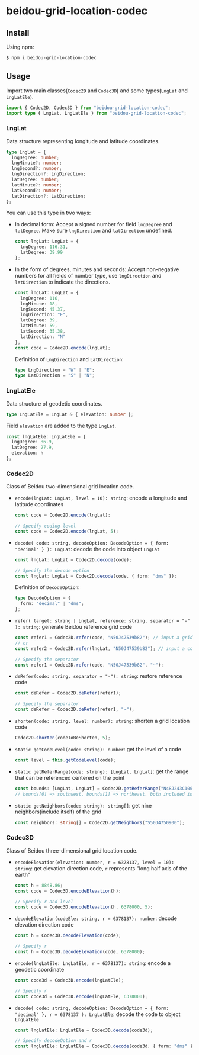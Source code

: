 # beidou-grid-location-codec

## Install

Using npm:

```sh
$ npm i beidou-grid-location-codec
```

## Usage

Import two main classes(`Codec2D` and `Codec3D`) and some types(`LngLat` and `LngLatEle`).

```typescript
import { Codec2D, Codec3D } from "beidou-grid-location-codec";
import type { LngLat, LngLatEle } from "beidou-grid-location-codec";
```

### LngLat

Data structure representing longitude and latitude coordinates.

```typescript
type LngLat = {
  lngDegree: number;
  lngMinute?: number;
  lngSecond?: number;
  lngDirection?: LngDirection;
  latDegree: number;
  latMinute?: number;
  latSecond?: number;
  latDirection?: LatDirection;
};
```

You can use this type in two ways:

- In decimal form: Accept a signed number for field `lngDegree` and `latDegree`. Make sure `lngDirection` and `latDirection` undefined.

  ```typescript
  const lngLat: LngLat = {
    lngDegree: 116.31,
    latDegree: 39.99
  };
  ```

- In the form of degrees, minutes and seconds: Accept non-negative numbers for all fields of number type, use `lngDirection` and `latDirection` to indicate the directions.
  ```typescript
  const lngLat: LngLat = {
    lngDegree: 116,
    lngMinute: 18,
    lngSecond: 45.37,
    lngDirection: "E",
    latDegree: 39,
    latMinute: 59,
    latSecond: 35.38,
    latDirection: "N"
  };
  const code = Codec2D.encode(lngLat);
  ```
  Definition of `LngDirection` and `LatDirection`:
  ```typescript
  type LngDirection = "W" | "E";
  type LatDirection = "S" | "N";
  ```

### LngLatEle

Data structure of geodetic coordinates.

```typescript
type LngLatEle = LngLat & { elevation: number };
```

Field `elevation` are added to the type `LngLat`.

```typescript
const lngLatEle: LngLatEle = {
  lngDegree: 86.9,
  latDegree: 27.9,
  elevation: h
};
```

### Codec2D

Class of Beidou two-dimensional grid location code.

- `encode(lngLat: LngLat, level = 10): string`: encode a longitude and latitude coordinates

  ```typescript
  const code = Codec2D.encode(lngLat);

  // Specify coding level
  const code = Codec2D.encode(lngLat, 5);
  ```

- `decode( code: string, decodeOption: DecodeOption = { form: "decimal" } ): LngLat`: decode the code into object `LngLat`

  ```typescript
  const lngLat: LngLat = Codec2D.decode(code);

  // Specify the decode option
  const lngLat: LngLat = Codec2D.decode(code, { form: "dms" });
  ```

  Definition of `DecodeOption`:

  ```typescript
  type DecodeOption = {
    form: "decimal" | "dms";
  };
  ```

- `refer( target: string | LngLat, reference: string, separator = "-" ): string`: generate Beidou reference grid code

  ```typescript
  const refer1 = Codec2D.refer(code, "N50J47539b82"); // input a grid location code
  // or
  const refer2 = Codec2D.refer(lngLat, "N50J47539b82"); // input a coordinates

  // Specify the separator
  const refer1 = Codec2D.refer(code, "N50J47539b82", "~");
  ```

- `deRefer(code: string, separator = "-"): string`: restore reference code

  ```typescript
  const deRefer = Codec2D.deRefer(refer1);

  // Specify the separator
  const deRefer = Codec2D.deRefer(refer1, "~");
  ```

- `shorten(code: string, level: number): string`: shorten a grid location code

  ```typescript
  Codec2D.shorten(codeToBeShorten, 5);
  ```

- `static getCodeLevel(code: string): number`: get the level of a code

  ```typescript
  const level = this.getCodeLevel(code);
  ```

- `static getReferRange(code: string): [LngLat, LngLat]`: get the range that can be referenced centered on the point

  ```typescript
  const bounds: [LngLat, LngLat] = Codec2D.getReferRange("N48J243C100");
  // bounds[0] => southwest, bounds[1] => northeast. both included in the range
  ```

- `static getNeighbors(code: string): string[]`: get nine neighbors(include itself) of the grid

  ```typescript
  const neighbors: string[] = Codec2D.getNeighbors("S50J4750900");
  ```

### Codec3D

Class of Beidou three-dimensional grid location code.

- `encodeElevation(elevation: number, r = 6378137, level = 10): string`: get elevation direction code, `r` represents "long half axis of the earth"

  ```typescript
  const h = 8848.86;
  const code = Codec3D.encodeElevation(h);

  // Specify r and level
  const code = Codec3D.encodeElevation(h, 6378000, 5);
  ```

- `decodeElevation(codeEle: string, r = 6378137): number`: decode elevation direction code

  ```typescript
  const h = Codec3D.decodeElevation(code);

  // Specify r
  const h = Codec3D.decodeElevation(code, 6378000);
  ```

- `encode(lngLatEle: LngLatEle, r = 6378137): string`: encode a geodetic coordinate

  ```typescript
  const code3d = Codec3D.encode(lngLatEle);

  // Specify r
  const code3d = Codec3D.encode(lngLatEle, 6378000);
  ```

- `decode( code: string, decodeOption: DecodeOption = { form: "decimal" }, r = 6378137 ): LngLatEle`: decode the code to object `LngLatEle`

  ```typescript
  const lngLatEle: LngLatEle = Codec3D.decode(code3d);

  // Specify decodeOption and r
  const lngLatEle: LngLatEle = Codec3D.decode(code3d, { form: "dms" }, 6378000);
  ```
